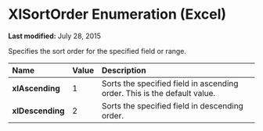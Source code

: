 
# XlSortOrder Enumeration (Excel)

 **Last modified:** July 28, 2015

Specifies the sort order for the specified field or range.


|**Name**|**Value**|**Description**|
|:-----|:-----|:-----|
| **xlAscending**|1|Sorts the specified field in ascending order. This is the default value.|
| **xlDescending**|2|Sorts the specified field in descending order.|
